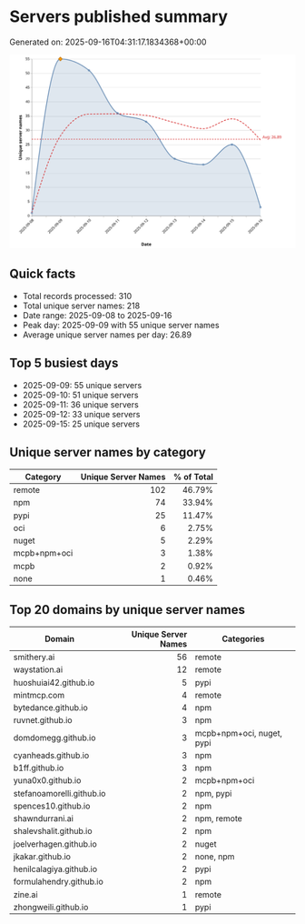 # Servers published summary

Generated on: 2025-09-16T04:31:17.1834368+00:00

![Unique servers per day](servers-per-day.svg)

## Quick facts
- Total records processed: 310
- Total unique server names: 218
- Date range: 2025-09-08 to 2025-09-16
- Peak day: 2025-09-09 with 55 unique server names
- Average unique server names per day: 26.89

## Top 5 busiest days
- 2025-09-09: 55 unique servers
- 2025-09-10: 51 unique servers
- 2025-09-11: 36 unique servers
- 2025-09-12: 33 unique servers
- 2025-09-15: 25 unique servers

## Unique server names by category

| Category | Unique Server Names | % of Total |
|----------|---------------------:|-----------:|
| remote | 102 | 46.79% |
| npm | 74 | 33.94% |
| pypi | 25 | 11.47% |
| oci | 6 | 2.75% |
| nuget | 5 | 2.29% |
| mcpb+npm+oci | 3 | 1.38% |
| mcpb | 2 | 0.92% |
| none | 1 | 0.46% |

## Top 20 domains by unique server names

| Domain | Unique Server Names | Categories |
|--------|---------------------:|------------|
| smithery.ai | 56 | remote |
| waystation.ai | 12 | remote |
| huoshuiai42.github.io | 5 | pypi |
| mintmcp.com | 4 | remote |
| bytedance.github.io | 4 | npm |
| ruvnet.github.io | 3 | npm |
| domdomegg.github.io | 3 | mcpb+npm+oci, nuget, pypi |
| cyanheads.github.io | 3 | npm |
| b1ff.github.io | 3 | npm |
| yuna0x0.github.io | 2 | mcpb+npm+oci |
| stefanoamorelli.github.io | 2 | npm, pypi |
| spences10.github.io | 2 | npm |
| shawndurrani.ai | 2 | npm, remote |
| shalevshalit.github.io | 2 | npm |
| joelverhagen.github.io | 2 | nuget |
| jkakar.github.io | 2 | none, npm |
| henilcalagiya.github.io | 2 | pypi |
| formulahendry.github.io | 2 | npm |
| zine.ai | 1 | remote |
| zhongweili.github.io | 1 | pypi |

